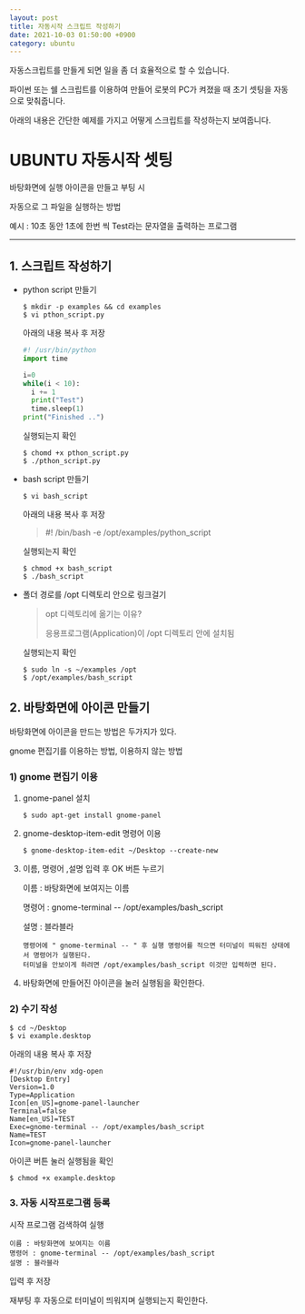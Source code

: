 ```yaml
---
layout: post
title: 자동시작 스크립트 작성하기
date: 2021-10-03 01:50:00 +0900
category: ubuntu
---
```


자동스크립트를 만들게 되면 일을 좀 더 효율적으로 할 수 있습니다.

파이썬 또는 쉘 스크립트를 이용하여 만들어 로봇의 PC가 켜졌을 때 초기 셋팅을 자동으로 맞춰줍니다.

아래의 내용은 간단한 예제를 가지고 어떻게 스크립트를 작성하는지 보여줍니다.

# UBUNTU 자동시작 셋팅

바탕화면에 실행 아이콘을 만들고 부팅 시

자동으로 그 파일을 실행하는 방법

예시 : 10초 동안 1초에 한번 씩 Test라는 문자열을 출력하는 프로그램

---

## 1. 스크립트 작성하기

- python script 만들기

  ~~~
  $ mkdir -p examples && cd examples
  $ vi pthon_script.py
  ~~~

  아래의 내용 복사 후 저장

  ~~~python
  #! /usr/bin/python
  import time
  
  i=0
  while(i < 10):
    i += 1
    print("Test")
    time.sleep(1)
  print("Finished ..")
  ~~~

  

  실행되는지 확인

  ~~~
  $ chomd +x pthon_script.py
  $ ./pthon_script.py
  ~~~

- bash script 만들기

  ~~~
  $ vi bash_script
  ~~~

  아래의 내용 복사 후 저장

  >#! /bin/bash -e
  >/opt/examples/python_script

  실행되는지 확인

  ~~~
  $ chmod +x bash_script
  $ ./bash_script
  ~~~

- 폴더 경로를 /opt 디렉토리 안으로 링크걸기

  >opt 디렉토리에 옮기는 이유?
  >
  >응용프로그램(Application)이 /opt 디렉토리 안에 설치됨

  실행되는지 확인

  ~~~
  $ sudo ln -s ~/examples /opt
  $ /opt/examples/bash_script
  ~~~

  

## 2. 바탕화면에 아이콘 만들기

바탕화면에 아이콘을 만드는 방법은 두가지가 있다.

gnome 편집기를 이용하는 방법, 이용하지 않는 방법

### 1) gnome 편집기 이용

1. gnome-panel 설치
   ```
   $ sudo apt-get install gnome-panel
   ```
   
2. gnome-desktop-item-edit 명령어 이용
   ```
   $ gnome-desktop-item-edit ~/Desktop --create-new
   ```
   
3. 이름, 명령어 ,설명 입력 후 OK 버튼 누르기
   
   이름 : 바탕화면에 보여지는 이름
   
   명령어 :  gnome-terminal  -- /opt/examples/bash_script
   
   설명 : 블라블라
   
   ~~~
   명령어에 " gnome-terminal -- " 후 실행 명령어를 적으면 터미널이 띄워진 상태에서 명령어가 실행된다. 
   터미널을 안보이게 하려면 /opt/examples/bash_script 이것만 입력하면 된다.
   ~~~
   
4. 바탕화면에 만들어진 아이콘을 눌러 실행됨을 확인한다.

### 2) 수기 작성

```
$ cd ~/Desktop
$ vi example.desktop
```

아래의 내용 복사 후 저장

~~~
#!/usr/bin/env xdg-open
[Desktop Entry]
Version=1.0
Type=Application
Icon[en_US]=gnome-panel-launcher
Terminal=false
Name[en_US]=TEST
Exec=gnome-terminal -- /opt/examples/bash_script
Name=TEST
Icon=gnome-panel-launcher
~~~

아이콘 버튼 눌러 실행됨을 확인

```
$ chmod +x example.desktop
```

### 3. 자동 시작프로그램 등록

시작 프로그램 검색하여 실행

```
이름 : 바탕화면에 보여지는 이름
명령어 : gnome-terminal -- /opt/examples/bash_script
설명 : 블라블라
```

입력 후 저장

재부팅 후 자동으로 터미널이 띄워지며 실행되는지 확인한다.
